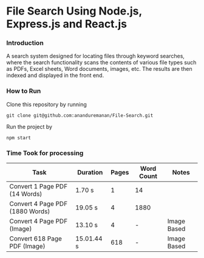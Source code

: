 # File Search Using Node.js, Express.js and React.js

### Introduction

A search system designed for locating files through keyword searches, where the search functionality scans the contents of various file types such as PDFs, Excel sheets, Word documents, images, etc. The results are then indexed and displayed in the front end.

### How to Run

Clone this repository by running

`git clone git@github.com:ananduremanan/File-Search.git`

Run the project by

`npm start`

### Time Took for processing

| Task                            | Duration   | Pages | Word Count | Notes       |
| ------------------------------- | ---------- | ----- | ---------- | ----------- |
| Convert 1 Page PDF (14 Words)   | 1.70 s     | 1     | 14         |             |
| Convert 4 Page PDF (1880 Words) | 19.05 s    | 4     | 1880       |             |
| Convert 4 Page PDF (Image)      | 13.10 s    | 4     | -          | Image Based |
| Convert 618 Page PDF (Image)    | 15.01.44 s | 618   | -          | Image Based |
